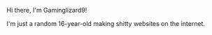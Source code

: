 Hi there, I'm Gaminglizard9!

I'm just a random 16-year-old making shitty websites on the internet.
